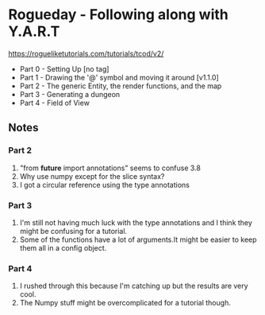 # Rogueday - Following along with Y.A.R.T

https://rogueliketutorials.com/tutorials/tcod/v2/

* Part 0 - Setting Up [no tag]
* Part 1 - Drawing the '@' symbol and moving it around [v1.1.0]
* Part 2 - The generic Entity, the render functions, and the map
* Part 3 - Generating a dungeon
* Part 4 - Field of View


## Notes

### Part 2

1. "from __future__ import annotations" seems to confuse 3.8
2. Why use numpy except for the slice syntax?
3. I got a circular reference using the type annotations

### Part 3

1. I'm still not having much luck with the type annotations and I think they might be confusing for a tutorial.
2. Some of the functions have a lot of arguments.It might be easier to keep them all in a config object.

### Part 4

1. I rushed through this because I'm catching up but the results are very cool.
2. The Numpy stuff might be overcomplicated for a tutorial though.


